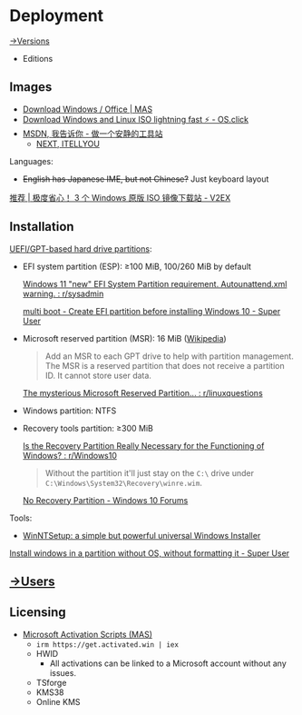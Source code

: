 # Deployment
[→Versions](Versions.md)
- Editions

## Images
- [Download Windows / Office | MAS](https://massgrave.dev/genuine-installation-media)
- [Download Windows and Linux ISO lightning fast ⚡ - OS.click](https://os.click/en)
- [MSDN, 我告诉你 - 做一个安静的工具站](https://msdn.itellyou.cn/)
  - [NEXT, ITELLYOU](https://next.itellyou.cn/Original/)

Languages:
- ~~English has Japanese IME, but not Chinese?~~ Just keyboard layout

[推荐 | 极度省心！ 3 个 Windows 原版 ISO 镜像下载站 - V2EX](https://www.v2ex.com/t/885177)

## Installation
[UEFI/GPT-based hard drive partitions](https://learn.microsoft.com/en-us/windows-hardware/manufacture/desktop/configure-uefigpt-based-hard-drive-partitions?view=windows-11):
- EFI system partition (ESP): ≥100 MiB, 100/260 MiB by default

  [Windows 11 "new" EFI System Partition requirement. Autounattend.xml warning. : r/sysadmin](https://www.reddit.com/r/sysadmin/comments/13yeh3d/windows_11_new_efi_system_partition_requirement/)

  [multi boot - Create EFI partition before installing Windows 10 - Super User](https://superuser.com/questions/1308324/create-efi-partition-before-installing-windows-10/1308330#1308330)

- Microsoft reserved partition (MSR): 16 MiB ([Wikipedia](https://en.wikipedia.org/wiki/Microsoft_Reserved_Partition))

  > Add an MSR to each GPT drive to help with partition management. The MSR is a reserved partition that does not receive a partition ID. It cannot store user data.

  [The mysterious Microsoft Reserved Partition... : r/linuxquestions](https://www.reddit.com/r/linuxquestions/comments/11e8e85/the_mysterious_microsoft_reserved_partition/)

- Windows partition: NTFS

- Recovery tools partition: ≥300 MiB

  [Is the Recovery Partition Really Necessary for the Functioning of Windows? : r/Windows10](https://www.reddit.com/r/Windows10/comments/gbqwnf/is_the_recovery_partition_really_necessary_for/)
  > Without the partition it'll just stay on the `C:\` drive under `C:\Windows\System32\Recovery\winre.wim`.

  [No Recovery Partition - Windows 10 Forums](https://www.tenforums.com/performance-maintenance/210348-no-recovery-partition.html)

Tools:
- [WinNTSetup: a simple but powerful universal Windows Installer](https://msfn.org/board/topic/149612-winntsetup-v541/)

[Install windows in a partition without OS, without formatting it - Super User](https://superuser.com/questions/910080/install-windows-in-a-partition-without-os-without-formatting-it)

## [→Users](../Kernel/Users/README.md#installation)

## Licensing
- [Microsoft Activation Scripts (MAS)](https://massgrave.dev/)
  - `irm https://get.activated.win | iex`
  - HWID
    - All activations can be linked to a Microsoft account without any issues.
  - TSforge
  - KMS38
  - Online KMS
